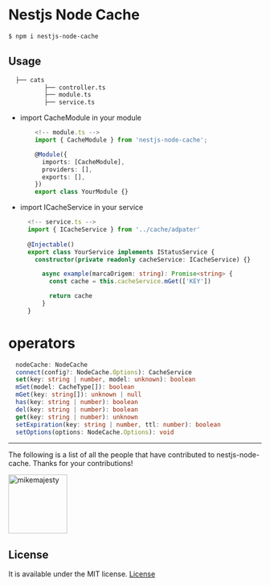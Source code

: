 # Nestjs Node Cache

```bash
$ npm i nestjs-node-cache
```

## Usage

```bash
  ├── cats
          ├── controller.ts
          ├── module.ts
          ├── service.ts
```
 - import CacheModule in your module

    ```ts
        <!-- module.ts -->
        import { CacheModule } from 'nestjs-node-cache';

        @Module({
          imports: [CacheModule],
          providers: [],
          exports: [],
        })
        export class YourModule {}
    ```
 - import ICacheService in your service

    ```ts
      <!-- service.ts -->
      import { ICacheService } from '../cache/adpater'
      
      @Injectable()
      export class YourService implements IStatusService {
        constructor(private readonly cacheService: ICacheService) {}

          async example(marcaOrigem: string): Promise<string> {
            const cache = this.cacheService.mGet(['KEY'])

            return cache
          }
      }
    ```

# operators

```ts
  nodeCache: NodeCache
  connect(config?: NodeCache.Options): CacheService
  set(key: string | number, model: unknown): boolean
  mSet(model: CacheType[]): boolean
  mGet(key: string[]): unknown | null
  has(key: string | number): boolean
  del(key: string | number): boolean
  get(key: string | number): unknown
  setExpiration(key: string | number, ttl: number): boolean
  setOptions(options: NodeCache.Options): void

```
---

The following is a list of all the people that have contributed to nestjs-node-cache. Thanks for your contributions!

[<img alt="mikemajesty" src="https://avatars1.githubusercontent.com/u/11630212?s=460&v=4&s=117" width="117">](https://github.com/mikemajesty)

## License

It is available under the MIT license.
[License](https://opensource.org/licenses/mit-license.php)
